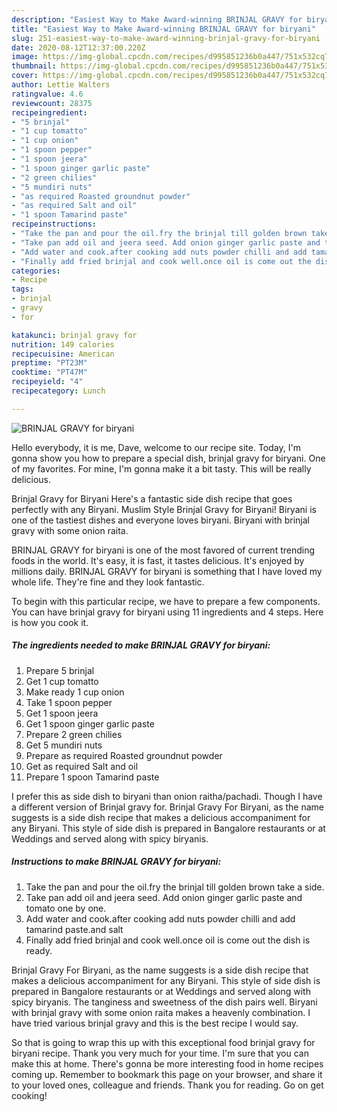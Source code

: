 ```yaml
---
description: "Easiest Way to Make Award-winning BRINJAL GRAVY for biryani"
title: "Easiest Way to Make Award-winning BRINJAL GRAVY for biryani"
slug: 251-easiest-way-to-make-award-winning-brinjal-gravy-for-biryani
date: 2020-08-12T12:37:00.220Z
image: https://img-global.cpcdn.com/recipes/d995851236b0a447/751x532cq70/brinjal-gravy-for-biryani-recipe-main-photo.jpg
thumbnail: https://img-global.cpcdn.com/recipes/d995851236b0a447/751x532cq70/brinjal-gravy-for-biryani-recipe-main-photo.jpg
cover: https://img-global.cpcdn.com/recipes/d995851236b0a447/751x532cq70/brinjal-gravy-for-biryani-recipe-main-photo.jpg
author: Lettie Walters
ratingvalue: 4.6
reviewcount: 28375
recipeingredient:
- "5 brinjal"
- "1 cup tomatto"
- "1 cup onion"
- "1 spoon pepper"
- "1 spoon jeera"
- "1 spoon ginger garlic paste"
- "2 green chilies"
- "5 mundiri nuts"
- "as required Roasted groundnut powder"
- "as required Salt and oil"
- "1 spoon Tamarind paste"
recipeinstructions:
- "Take the pan and pour the oil.fry the brinjal till golden brown take a side."
- "Take pan add oil and jeera seed. Add onion ginger garlic paste and tomato one by one."
- "Add water and cook.after cooking add nuts powder chilli and add tamarind paste.and salt"
- "Finally add fried brinjal and cook well.once oil is come out the dish is ready."
categories:
- Recipe
tags:
- brinjal
- gravy
- for

katakunci: brinjal gravy for 
nutrition: 149 calories
recipecuisine: American
preptime: "PT23M"
cooktime: "PT47M"
recipeyield: "4"
recipecategory: Lunch

---
```



![BRINJAL GRAVY for biryani](https://img-global.cpcdn.com/recipes/d995851236b0a447/751x532cq70/brinjal-gravy-for-biryani-recipe-main-photo.jpg)

Hello everybody, it is me, Dave, welcome to our recipe site. Today, I'm gonna show you how to prepare a special dish, brinjal gravy for biryani. One of my favorites. For mine, I'm gonna make it a bit tasty. This will be really delicious.

Brinjal Gravy for Biryani Here&#39;s a fantastic side dish recipe that goes perfectly with any Biryani. Muslim Style Brinjal Gravy for Biryani! Biryani is one of the tastiest dishes and everyone loves biryani. Biryani with brinjal gravy with some onion raita.

BRINJAL GRAVY for biryani is one of the most favored of current trending foods in the world. It's easy, it is fast, it tastes delicious. It's enjoyed by millions daily. BRINJAL GRAVY for biryani is something that I have loved my whole life. They're fine and they look fantastic.


To begin with this particular recipe, we have to prepare a few components. You can have brinjal gravy for biryani using 11 ingredients and 4 steps. Here is how you cook it.

<!--inarticleads1-->

##### The ingredients needed to make BRINJAL GRAVY for biryani:

1. Prepare 5 brinjal
1. Get 1 cup tomatto
1. Make ready 1 cup onion
1. Take 1 spoon pepper
1. Get 1 spoon jeera
1. Get 1 spoon ginger garlic paste
1. Prepare 2 green chilies
1. Get 5 mundiri nuts
1. Prepare as required Roasted groundnut powder
1. Get as required Salt and oil
1. Prepare 1 spoon Tamarind paste


I prefer this as side dish to biryani than onion raitha/pachadi. Though I have a different version of Brinjal gravy for. Brinjal Gravy For Biryani, as the name suggests is a side dish recipe that makes a delicious accompaniment for any Biryani. This style of side dish is prepared in Bangalore restaurants or at Weddings and served along with spicy biryanis. 

<!--inarticleads2-->

##### Instructions to make BRINJAL GRAVY for biryani:

1. Take the pan and pour the oil.fry the brinjal till golden brown take a side.
1. Take pan add oil and jeera seed. Add onion ginger garlic paste and tomato one by one.
1. Add water and cook.after cooking add nuts powder chilli and add tamarind paste.and salt
1. Finally add fried brinjal and cook well.once oil is come out the dish is ready.


Brinjal Gravy For Biryani, as the name suggests is a side dish recipe that makes a delicious accompaniment for any Biryani. This style of side dish is prepared in Bangalore restaurants or at Weddings and served along with spicy biryanis. The tanginess and sweetness of the dish pairs well. Biryani with brinjal gravy with some onion raita makes a heavenly combination. I have tried various brinjal gravy and this is the best recipe I would say. 

So that is going to wrap this up with this exceptional food brinjal gravy for biryani recipe. Thank you very much for your time. I'm sure that you can make this at home. There's gonna be more interesting food in home recipes coming up. Remember to bookmark this page on your browser, and share it to your loved ones, colleague and friends. Thank you for reading. Go on get cooking!
